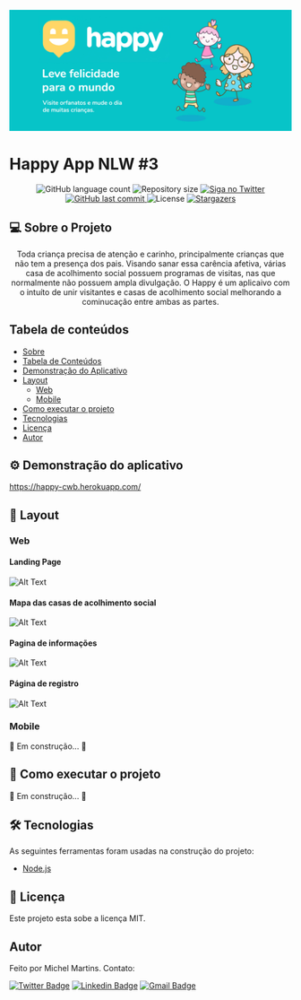 ![alt Happy NLW #3](https://github.com/michelbasquiat/Happy/blob/main/public/images/banner.jpg?raw=true)


# Happy App NLW #3

<p align="center">
  <img alt="GitHub language count" src="https://img.shields.io/github/languages/count/michelbasquiat/Happy?color=%2304D361">

  <img alt="Repository size" src="https://img.shields.io/github/repo-size/michelbasquiat/Happy">

  <a href="https://www.twitter.com/michelbasquiat/">
    <img alt="Siga no Twitter" src="https://img.shields.io/twitter/url?url=https%3A%2F%2Fgithub.com%2Fmichelbasquiat%2FHappy">
  </a>

  <a href="https://github.com/michelbasquiat/Happy/commits/master">
    <img alt="GitHub last commit" src="https://img.shields.io/github/last-commit/michelbasquiat/Happy">
  </a>

  <img alt="License" src="https://img.shields.io/badge/license-MIT-brightgreen">
   <a href="https://github.com/michelbasquiat/Happy/stargazers">
    <img alt="Stargazers" src="https://img.shields.io/github/stars/michelbasquiat/Happy?style=social">
  </a>
</p>

## 💻 Sobre o Projeto

<p align="center">Toda criança precisa de atenção e carinho, principalmente crianças que não tem a presença dos pais. Visando sanar essa carência afetiva, várias casa de acolhimento social possuem programas de visitas, nas que normalmente não possuem ampla divulgação. O Happy é um aplicaivo com o intuíto de unir visitantes e casas de acolhimento social melhorando a cominucação entre ambas as partes.</p>

## Tabela de conteúdos
<!--ts-->
   * [Sobre](#-sobre-o-projeto)
   * [Tabela de Conteúdos](#tabela-de-conteúdos)
   * [Demonstração do Aplicativo](#%EF%B8%8F-demonstração-do-aplicativo)
   * [Layout](#-layout)
      * [Web](#web)
      * [Mobile](#mobile)
   * [Como executar o projeto](#-como-executar-o-projeto)
   * [Tecnologias](#-tecnologias)
   * [Licença](#-licença)
   * [Autor](#autor)
<!--te-->

## ⚙️ Demonstração do aplicativo

https://happy-cwb.herokuapp.com/

## 🎨 Layout
### Web

#### Landing Page
![Alt Text](https://media.giphy.com/media/5omXkBNgZMsxYBkAu8/giphy.gif)

#### Mapa das casas de acolhimento social
![Alt Text](https://media.giphy.com/media/m9IF28kLtDxhK3K9gL/giphy.gif)

#### Pagina de informações
![Alt Text](https://media.giphy.com/media/A48UE4gYk29MHz1uTX/giphy.gif)

#### Página de registro
![Alt Text](https://media.giphy.com/media/6GYzqKK5odOLEd2y3e/giphy.gif)

### Mobile

🚧 Em construção... 🚧

## 🚀 Como executar o projeto

🚧 Em construção... 🚧

## 🛠 Tecnologias

As seguintes ferramentas foram usadas na construção do projeto:

- [Node.js](https://nodejs.org/en/)

## 📝 Licença

Este projeto esta sobe a licença MIT.

## Autor

Feito por Michel Martins. Contato:

[![Twitter Badge](https://img.shields.io/badge/-@michelbasquiat-1ca0f1?style=flat-square&labelColor=1ca0f1&logo=twitter&logoColor=white&link=https://twitter.com/michelbasquiat)](https://twitter.com/michelbasquiat) [![Linkedin Badge](https://img.shields.io/badge/-Michel-blue?style=flat-square&logo=Linkedin&logoColor=white&link=https://www.linkedin.com/in/martins-michel-ye/)](https://www.linkedin.com/in/martins-michel-ye//) 
[![Gmail Badge](https://img.shields.io/badge/-michelbasquiat@gmail.com-c14438?style=flat-square&logo=Gmail&logoColor=white&link=mailto:michelmartinstoh@gmail.com)](mailto:michelmartinstoh@gmail.com)
